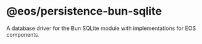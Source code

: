 # @eos/persistence-bun-sqlite

A database driver for the Bun SQLite module with implementations for EOS components.
